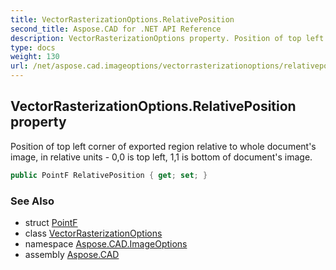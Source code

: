 ```yaml
---
title: VectorRasterizationOptions.RelativePosition
second_title: Aspose.CAD for .NET API Reference
description: VectorRasterizationOptions property. Position of top left corner of exported region relative to whole documents image in relative units  00 is top left 11 is bottom of documents image
type: docs
weight: 130
url: /net/aspose.cad.imageoptions/vectorrasterizationoptions/relativeposition/
---
```

## VectorRasterizationOptions.RelativePosition property

Position of top left corner of exported region relative to whole document's image, in relative units - 0,0 is top left, 1,1 is bottom of document's image.

```csharp
public PointF RelativePosition { get; set; }
```

### See Also

* struct [PointF](../../../aspose.cad/pointf/)
* class [VectorRasterizationOptions](../)
* namespace [Aspose.CAD.ImageOptions](../../../aspose.cad.imageoptions/)
* assembly [Aspose.CAD](../../../)


